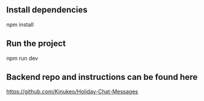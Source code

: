 ## Install dependencies

npm install

## Run the project

npm run dev

## Backend repo and instructions can be found here

https://github.com/Kinukeo/Holiday-Chat-Messages
